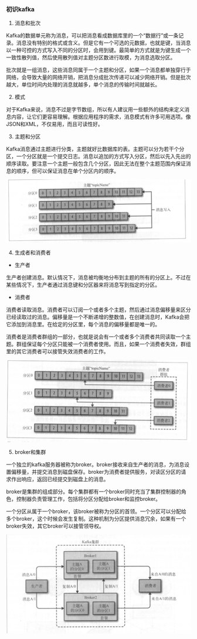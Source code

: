 ### 初识kafka

1. 消息和批次

Kafka的数据单元称为消息，可以把消息看成数据库里的一个“数据行”或一条记录。消息没有特别的格式或含义。但是它有一个可选的元数据，也就是键，当消息以一种可控的方式写入不同的分区时，会用到键。最简单的方式就是为键生成一个一致性散列值，然后使用散列值对主题分区数进行取模，为消息选取分区。

批次就是一组消息，这些消息同属于一个主题和分区，如果一个消息都单独穿行于网络，会导致大量的网络开销，把消息分成批次传递可以减少网络开销。但是批次越大，单位时间内处理的消息就越多，单个消息的传输时间就越长。

2. 模式


对于Kafka来说，消息不过是字节数组，所以有人建议用一些额外的结构来定义消息内容，让它们更容易理解。根据应用程序的需求，消息模式有许多可用选项。像JSON和XML，不仅易用，而且可读性好。

3. 主题和分区

Kafka消息通过主题进行分类，主题就好比数据库的表。主题可以分为若干个分区，一个分区就是一个提交日志。消息以追加的方式写入分区，然后以先入先出的顺序读取。要注意一个主题一般包含几个分区，因此无法在整个主题范围内保证消息的顺序，但可以保证消息在单个分区内的顺序。

![fenqu](../images/kafka/fenqu.png)

4. 生成者和消费者

* 生产者

生产者创建消息。默认情况下，消息被均衡地分布到主题的所有的分区上。不过在某些情况下，生产者通过消息键和分区器来将消息写到指定的分区。

* 消费者

消费者读取消息。消费者可以订阅一个或者多个主题，然后通过消息偏移量来区分已经读取过的消息。偏移量是一个不断递增的整数值，在创建消息时，Kafka会把它添加到消息里。在给定的分区里，每个消息的偏移量都是唯一的。

消费者是消费者群组的一部分，也就是说会有一个或者多个消费者共同读取一个主题。群组保证每个分区只能被一个消费者使用。而且，如果一个消费者失效，群组里的其它消费者可以接管失效消费者的工作。

![consumer](../images/kafka/consumer3.png)

5. broker和集群

一个独立的kafka服务器被称为broker。broker接收来自生产者的消息，为消息设置偏移量，并提交消息到磁盘保存。broker为消费者提供服务，对读区分区的请求作出响应，返回已经提交到磁盘上的消息。

broker是集群的组成部分。每个集群都有一个broker同时充当了集群控制器的角色，控制器负责管理工作，包括将分区分配给broker和监控broker。

一个分区从属于一个broker，该broker被称为分区的首领。一个分区可以分配给多个broker，这个时候会发生复制。这种机制为分区提供消息冗余，如果有一个broker失效，其它broker可以接管领导权。

![broker](../images/kafka/broker.png)


